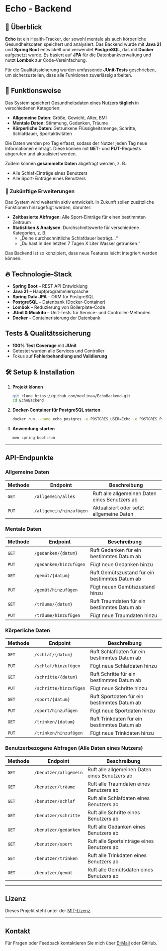 # Echo - Backend

## 📌 Überblick  

**Echo** ist ein Health-Tracker, der sowohl mentale als auch körperliche Gesundheitsdaten speichert und analysiert. Das Backend wurde mit **Java 21** und **Spring Boot** entwickelt und verwendet **PostgreSQL**, das mit **Docker** aufgesetzt wurde. Es basiert auf **JPA** für die Datenbankverwaltung und nutzt **Lombok** zur Code-Vereinfachung.  

Für die Qualitätssicherung wurden umfassende **JUnit-Tests** geschrieben, um sicherzustellen, dass alle Funktionen zuverlässig arbeiten.  

## 🎯 Funktionsweise  

Das System speichert Gesundheitsdaten eines Nutzers **täglich** in verschiedenen Kategorien:  

- **Allgemeine Daten**: Größe, Gewicht, Alter, BMI  
- **Mentale Daten**: Stimmung, Gedanken, Träume  
- **Körperliche Daten**: Getrunkene Flüssigkeitsmenge, Schritte, Schlafdauer, Sportaktivitäten  

Die Daten werden pro Tag erfasst, sodass der Nutzer jeden Tag neue Informationen einträgt. Diese können mit **GET**- und **PUT**-Requests abgerufen und aktualisiert werden.  

Zudem können **gesammelte Daten** abgefragt werden, z. B.:  
- Alle Schlaf-Einträge eines Benutzers  
- Alle Sport-Einträge eines Benutzers  

### 🔮 Zukünftige Erweiterungen  

Das System wird weiterhin aktiv entwickelt. In Zukunft sollen zusätzliche Funktionen hinzugefügt werden, darunter:  
- **Zeitbasierte Abfragen**: Alle Sport-Einträge für einen bestimmten Zeitraum  
- **Statistiken & Analysen**: Durchschnittswerte für verschiedene Kategorien, z. B.  
  - „Deine durchschnittliche Schlafdauer beträgt…“  
  - „Du hast in den letzten 7 Tagen X Liter Wasser getrunken.“  

Das Backend ist so konzipiert, dass neue Features leicht integriert werden können.  

## 🔥 Technologie-Stack  

- **Spring Boot** – REST API Entwicklung  
- **Java 21** – Hauptprogrammiersprache  
- **Spring Data JPA** – ORM für PostgreSQL  
- **PostgreSQL** – Datenbank (Docker-Container)  
- **Lombok** – Reduzierung von Boilerplate-Code  
- **JUnit & Mockito** – Unit-Tests für Service- und Controller-Methoden  
- **Docker** – Containerisierung der Datenbank  

## Tests & Qualitätssicherung
- **100% Test Coverage** mit **JUnit**
- Getestet wurden alle Services und Controller 
- Fokus auf **Fehlerbehandlung und Validierung**

## 🛠️ Setup & Installation  

1. **Projekt klonen**  
   ```sh
   git clone https://github.com/meelinaa/EchoBackend.git
   cd EchoBackend 
    ```
2. **Docker-Container für PostgreSQL starten**  
   ```sh
   docker run --name echo_postgres -e POSTGRES_USER=Echo -e POSTGRES_PASSWORD=passwordEcho -e POSTGRES_DB=databaseEcho -p 5433:5432 -d postgres
    ```
3. **Anwendung starten**  
   ```sh
   mvn spring-boot:run    
    ```

---

## API-Endpunkte

### **Allgemeine Daten**
| Methode | Endpoint | Beschreibung |
|---------|---------|--------------|
| `GET` | `/allgemein/alles` | Ruft alle allgemeinen Daten eines Benutzers ab |
| `PUT` | `/allgemein/hinzufügen` | Aktualisiert oder setzt allgemeine Daten |

### **Mentale Daten**
| Methode | Endpoint | Beschreibung |
|---------|---------|--------------|
| `GET` | `/gedanken/{datum}` | Ruft Gedanken für ein bestimmtes Datum ab |
| `PUT` | `/gedanken/hinzufügen` | Fügt neue Gedanken hinzu |
| `GET` | `/gemüt/{datum}` | Ruft Gemütszustand für ein bestimmtes Datum ab |
| `PUT` | `/gemüt/hinzufügen` | Fügt neuen Gemütszustand hinzu |
| `GET` | `/träume/{datum}` | Ruft Traumdaten für ein bestimmtes Datum ab |
| `PUT` | `/träume/hinzufügen` | Fügt neue Traumdaten hinzu |

### **Körperliche Daten**
| Methode | Endpoint | Beschreibung |
|---------|---------|--------------|
| `GET` | `/schlaf/{datum}` | Ruft Schlafdaten für ein bestimmtes Datum ab |
| `PUT` | `/schlaf/hinzufügen` | Fügt neue Schlafdaten hinzu |
| `GET` | `/schritte/{datum}` | Ruft Schritte für ein bestimmtes Datum ab |
| `PUT` | `/schritte/hinzufügen` | Fügt neue Schritte hinzu |
| `GET` | `/sport/{datum}` | Ruft Sportdaten für ein bestimmtes Datum ab |
| `PUT` | `/sport/hinzufügen` | Fügt neue Sportdaten hinzu |
| `GET` | `/trinken/{datum}` | Ruft Trinkdaten für ein bestimmtes Datum ab |
| `PUT` | `/trinken/hinzufügen` | Fügt neue Trinkdaten hinzu |

### **Benutzerbezogene Abfragen (Alle Daten eines Nutzers)**

| Methode | Endpoint | Beschreibung |
|---------|---------|--------------|
| `GET` | `/benutzer/allgemein` | Ruft alle allgemeinen Daten eines Benutzers ab |
| `GET` | `/benutzer/träume` | Ruft alle Traumdaten eines Benutzers ab |
| `GET` | `/benutzer/schlaf` | Ruft alle Schlafdaten eines Benutzers ab |
| `GET` | `/benutzer/schritte` | Ruft alle Schritte eines Benutzers ab |
| `GET` | `/benutzer/gedanken` | Ruft alle Gedanken eines Benutzers ab |
| `GET` | `/benutzer/sport` | Ruft alle Sporteinträge eines Benutzers ab |
| `GET` | `/benutzer/trinken` | Ruft alle Trinkdaten eines Benutzers ab |
| `GET` | `/benutzer/gemüt` | Ruft alle Gemütsdaten eines Benutzers ab |

---

## Lizenz
Dieses Projekt steht unter der [MIT-Lizenz](LICENSE).

---

## Kontakt
Für Fragen oder Feedback kontaktieren Sie mich über [E-Mail](mailto:melinakiefer@hotmail.de) oder GitHub.